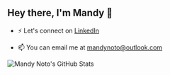 ## Hey there, I'm Mandy 👋

<!--
**mandynoto/mandynoto** is a ✨ _special_ ✨ repository because its `README.md` (this file) appears on your GitHub profile.

Here are some ideas to get you started:

- 🔭 I’m currently working on ...
- 🌱 I’m currently learning ...
- 👯 I’m looking to collaborate on ...
- 🤔 I’m looking for help with ...
- 💬 Ask me about ...
- 📫 How to reach me: ...
- 😄 Pronouns: ...
- ⚡ Fun fact: ...
-->
- ⚡ Let's connect on [LinkedIn](https://www.linkedin.com/in/mandynoto/)

- 📫 You can email me at [mandynoto@outlook.com](mailto:mandynoto@outlook.com)

<img src="https://github-readme-stats.vercel.app/api?username=mandynoto&rank_icon=github&custom_title=Contributions&text_bold=false&show=reviews&hide=stars,issues&theme=transparent&title_color=4D9FEB&hide_border=true" alt="Mandy Noto's GitHub Stats">
